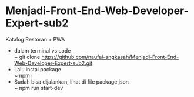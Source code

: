 # Menjadi-Front-End-Web-Developer-Expert-sub2
Katalog Restoran + PWA

- dalam terminal vs code<br />
  ~ git clone https://github.com/naufal-angkasah/Menjadi-Front-End-Web-Developer-Expert-sub2.git
- Lalu instal package <br />
  ~ npm i
- Sudah bisa dijalankan, lihat di file package.json <br />
  ~ npm run start-dev
